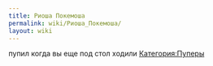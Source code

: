 ```yaml
---
title: Риоша Покемоша
permalink: wiki/Риоша_Покемоша/
layout: wiki
---
```


пупил когда вы еще под стол ходили
[Категория:Пуперы](Категория:Пуперы "wikilink")

